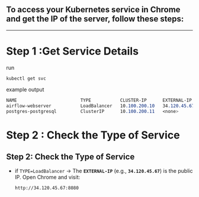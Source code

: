 ## To access your Kubernetes service in **Chrome** and get the **IP of the server**, follow these steps:
---

# Step 1 :Get Service Details
run
```
kubectl get svc
```

example output
``` scss
NAME                        TYPE           CLUSTER-IP      EXTERNAL-IP     PORT(S)          AGE
airflow-webserver           LoadBalancer   10.100.200.10   34.120.45.67    8080:80/TCP      10m
postgres-postgresql         ClusterIP      10.100.200.11   <none>          5432/TCP         10m
```
# Step 2 :  Check the Type of Service

## Step 2: Check the Type of Service
- if `TYPE=LoadBalancer` → The **`EXTERNAL-IP`** (e.g., **`34.120.45.67`**) is the public IP. Open Chrome and visit:

  ```arduino
  http://34.120.45.67:8080

 

